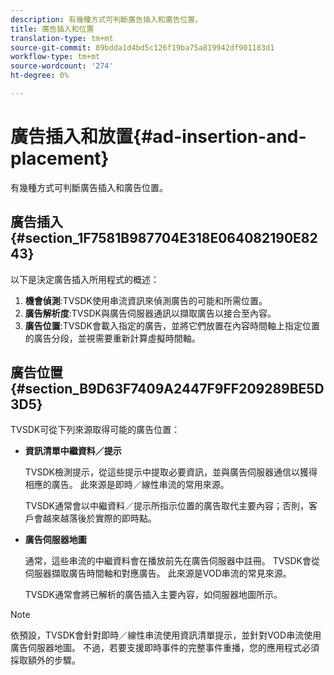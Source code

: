 ```yaml
---
description: 有幾種方式可判斷廣告插入和廣告位置。
title: 廣告插入和位置
translation-type: tm+mt
source-git-commit: 89bdda1d4bd5c126f19ba75a819942df901183d1
workflow-type: tm+mt
source-wordcount: '274'
ht-degree: 0%

---
```



# 廣告插入和放置{#ad-insertion-and-placement}

有幾種方式可判斷廣告插入和廣告位置。

## 廣告插入{#section_1F7581B987704E318E064082190E8243}

以下是決定廣告插入所用程式的概述：

1. **機會偵測**:TVSDK使用串流資訊來偵測廣告的可能和所需位置。
1. **廣告解析度**:TVSDK與廣告伺服器通訊以擷取廣告以接合至內容。
1. **廣告位置**:TVSDK會載入指定的廣告，並將它們放置在內容時間軸上指定位置的廣告分段，並視需要重新計算虛擬時間軸。

## 廣告位置{#section_B9D63F7409A2447F9FF209289BE5D3D5}

TVSDK可從下列來源取得可能的廣告位置：

* **資訊清單中繼資料／提示**

   TVSDK檢測提示，從這些提示中提取必要資訊，並與廣告伺服器通信以獲得相應的廣告。 此來源是即時／線性串流的常用來源。

   TVSDK通常會以中繼資料／提示所指示位置的廣告取代主要內容；否則，客戶會越來越落後於實際的即時點。

* **廣告伺服器地圖**

   通常，這些串流的中繼資料會在播放前先在廣告伺服器中註冊。 TVSDK會從伺服器擷取廣告時間軸和對應廣告。 此來源是VOD串流的常見來源。

   TVSDK通常會將已解析的廣告插入主要內容，如伺服器地圖所示。

>[!NOTE]
>
>依預設，TVSDK會針對即時／線性串流使用資訊清單提示，並針對VOD串流使用廣告伺服器地圖。 不過，若要支援即時事件的完整事件重播，您的應用程式必須採取額外的步驟。

